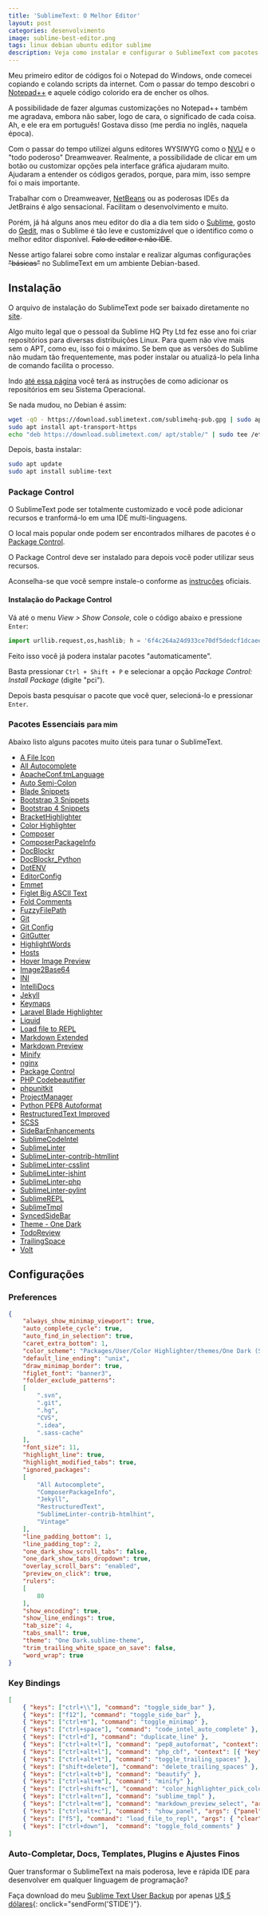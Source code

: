 ```yaml
---
title: 'SublimeText: O Melhor Editor'
layout: post
categories: desenvolvimento
image: sublime-best-editor.png
tags: linux debian ubuntu editor sublime
description: Veja como instalar e configurar o SublimeText com pacotes essenciais
---
```


Meu primeiro editor de códigos foi o Notepad do Windows, onde comecei copiando e colando scripts da internet. Com o passar do tempo descobri o [Notepad++](https://notepad-plus-plus.org) e aquele código colorido era de encher os olhos.

A possibilidade de fazer algumas customizações no Notepad++ também me agradava, embora não saber, logo de cara, o significado de cada coisa. Ah, e ele era em português! Gostava disso (me perdia no inglês, naquela época).

Com o passar do tempo utilizei alguns editores WYSIWYG como o [NVU](http://www.nvu.com) e o "todo poderoso" Dreamweaver. Realmente, a possibilidade de clicar em um botão ou customizar opções pela interface gráfica ajudaram muito. Ajudaram a entender os códigos gerados, porque, para mim, isso sempre foi o mais importante.

Trabalhar com o Dreamweaver, [NetBeans](https://netbeans.org) ou as poderosas IDEs da JetBrains é algo sensacional. Facilitam o desenvolvimento e muito.

Porém, já há alguns anos meu editor do dia a dia tem sido o [Sublime](https://www.sublimetext.com), gosto do [Gedit](https://wiki.gnome.org/Apps/Gedit), mas o Sublime é tão leve e customizável que o identifico como o melhor editor disponível. <s>Falo de editor e não IDE</s>.

Nesse artigo falarei sobre como instalar e realizar algumas configurações <s>"básicas"</s> no SublimeText em um ambiente Debian-based.

## Instalação

O arquivo de instalação do SublimeText pode ser baixado diretamente no [site](https://www.sublimetext.com/).

Algo muito legal que o pessoal da Sublime HQ Pty Ltd fez esse ano foi criar repositórios para diversas distribuições Linux. Para quem não vive mais sem o APT, como eu, isso foi o máximo. Se bem que as versões do Sublime não mudam tão frequentemente, mas poder instalar ou atualizá-lo pela linha de comando facilita o processo.

Indo [até essa página](https://www.sublimetext.com/docs/3/linux_repositories.html#apt) você terá as instruções de como adicionar os repositórios em seu Sistema Operacional.

Se nada mudou, no Debian é assim:

```sh
wget -qO - https://download.sublimetext.com/sublimehq-pub.gpg | sudo apt-key add -
sudo apt install apt-transport-https
echo "deb https://download.sublimetext.com/ apt/stable/" | sudo tee /etc/apt/sources.list.d/sublime-text.list
```

Depois, basta instalar:

```sh
sudo apt update
sudo apt install sublime-text
```

### Package Control

O SublimeText pode ser totalmente customizado e você pode adicionar recursos e tranformá-lo em uma IDE multi-linguagens.

O local mais popular onde podem ser encontrados milhares de pacotes é o [Package Control](https://packagecontrol.io/).

O Package Control deve ser instalado para depois você poder utilizar seus recursos.

Aconselha-se que você sempre instale-o conforme as [instruções](https://packagecontrol.io/installation) oficiais.

#### Instalação do Package Control

Vá até o menu *View > Show Console*, cole o código abaixo e pressione `Enter`:

```python
import urllib.request,os,hashlib; h = '6f4c264a24d933ce70df5dedcf1dcaee' + 'ebe013ee18cced0ef93d5f746d80ef60'; pf = 'Package Control.sublime-package'; ipp = sublime.installed_packages_path(); urllib.request.install_opener( urllib.request.build_opener( urllib.request.ProxyHandler()) ); by = urllib.request.urlopen( 'http://packagecontrol.io/' + pf.replace(' ', '%20')).read(); dh = hashlib.sha256(by).hexdigest(); print('Error validating download (got %s instead of %s), please try manual install' % (dh, h)) if dh != h else open(os.path.join( ipp, pf), 'wb' ).write(by) 
```

Feito isso você já podera instalar pacotes "automaticamente".

Basta pressionar `Ctrl + Shift + P` e selecionar a opção *Package Control: Install Package* (digite "pci").

Depois basta pesquisar o pacote que você quer, selecioná-lo e pressionar `Enter`. 

### Pacotes Essenciais <small>para mim</small>

Abaixo listo alguns pacotes muito úteis para tunar o SublimeText.

- [A File Icon](https://packagecontrol.io/packages/A%20File%20Icon)
- [All Autocomplete](https://packagecontrol.io/packages/All%20Autocomplete)
- [ApacheConf.tmLanguage](https://packagecontrol.io/packages/ApacheConf.tmLanguage)
- [Auto Semi-Colon](https://packagecontrol.io/packages/Auto%20Semi-Colon)
- [Blade Snippets](https://packagecontrol.io/packages/Blade%20Snippets)
- [Bootstrap 3 Snippets](https://packagecontrol.io/packages/Bootstrap%203%20Snippets)
- [Bootstrap 4 Snippets](https://packagecontrol.io/packages/Bootstrap%204%20Snippets)
- [BracketHighlighter](https://packagecontrol.io/packages/BracketHighlighter)
- [Color Highlighter](https://packagecontrol.io/packages/Color%20Highlighter)
- [Composer](https://packagecontrol.io/packages/Composer)
- [ComposerPackageInfo](https://packagecontrol.io/packages/ComposerPackageInfo)
- [DocBlockr](https://packagecontrol.io/packages/DocBlockr)
- [DocBlockr_Python](https://packagecontrol.io/packages/DocBlockr_Python)
- [DotENV](https://packagecontrol.io/packages/DotENV)
- [EditorConfig](https://packagecontrol.io/packages/EditorConfig)
- [Emmet](https://packagecontrol.io/packages/Emmet)
- [Figlet Big ASCII Text](https://packagecontrol.io/packages/Figlet%20Big%20ASCII%20Text)
- [Fold Comments](hhttps://packagecontrol.io/packages/Fold%20Comments)
- [FuzzyFilePath](https://packagecontrol.io/packages/FuzzyFilePath)
- [Git](https://packagecontrol.io/packages/Git)
- [Git Config](https://packagecontrol.io/packages/Git%20Config)
- [GitGutter](https://packagecontrol.io/packages/GitGutter)
- [HighlightWords](https://packagecontrol.io/packages/HighlightWords)
- [Hosts](https://packagecontrol.io/packages/Hosts)
- [Hover Image Preview](https://packagecontrol.io/packages/Hover%20Image%20Preview)
- [Image​2​Base​64](https://packagecontrol.io/packages/Image2Base64)
- [INI](https://packagecontrol.io/packages/INI)
- [IntelliDocs](https://packagecontrol.io/packages/IntelliDocs)
- [Jekyll](https://packagecontrol.io/packages/Jekyll)
- [Keymaps](https://packagecontrol.io/packages/Keymaps)
- [Laravel Blade Highlighter](https://packagecontrol.io/packages/Laravel%20Blade%20Highlighter)
- [Liquid](https://packagecontrol.io/packages/Liquid)
- [Load file to REPL](https://packagecontrol.io/packages/Load%20file%20to%20REPL)
- [Markdown Extended](https://packagecontrol.io/packages/Markdown%20Extended)
- [Markdown Preview](https://packagecontrol.io/packages/Markdown%20Preview)
- [Minify](https://packagecontrol.io/packages/Minify)
- [nginx](https://packagecontrol.io/packages/nginx)
- [Package Control](https://packagecontrol.io/packages/Package%20Control)
- [PHP Codebeautifier](https://packagecontrol.io/packages/PHP%20Codebeautifier)
- [phpunitkit](https://packagecontrol.io/packages/phpunitkit)
- [ProjectManager](https://packagecontrol.io/packages/ProjectManager)
- [Python PEP8 Autoformat](https://packagecontrol.io/packages/Python%20PEP8%20Autoformat)
- [RestructuredText Improved](https://packagecontrol.io/packages/RestructuredText%20Improved)
- [SCSS](https://packagecontrol.io/packages/SCSS)
- [SideBarEnhancements](https://packagecontrol.io/packages/SideBarEnhancements)
- [SublimeCodeIntel](https://packagecontrol.io/packages/SublimeCodeIntel)
- [SublimeLinter](https://packagecontrol.io/packages/SublimeLinter)
- [SublimeLinter-contrib-htmllint](https://packagecontrol.io/packages/SublimeLinter-contrib-htmllint)
- [SublimeLinter-csslint](https://packagecontrol.io/packages/SublimeLinter-csslint)
- [SublimeLinter-jshint](https://packagecontrol.io/packages/SublimeLinter-jshint)
- [SublimeLinter-php](https://packagecontrol.io/packages/SublimeLinter-php)
- [SublimeLinter-pylint](https://packagecontrol.io/packages/SublimeLinter-pylint)
- [SublimeREPL](https://packagecontrol.io/packages/SublimeREPL)
- [SublimeTmpl](https://packagecontrol.io/packages/SublimeTmpl)
- [SyncedSideBar](https://packagecontrol.io/packages/SyncedSideBar)
- [Theme - One Dark](https://packagecontrol.io/packages/Theme%20-%20One%20Dark)
- [TodoReview](https://packagecontrol.io/packages/TodoReview)
- [TrailingSpace](https://packagecontrol.io/packages/TrailingSpaces)
- [Volt](https://packagecontrol.io/packages/Volt)

## Configurações

### Preferences

```json
{
    "always_show_minimap_viewport": true,
    "auto_complete_cycle": true,
    "auto_find_in_selection": true,
    "caret_extra_bottom": 1,
    "color_scheme": "Packages/User/Color Highlighter/themes/One Dark (SL).tmTheme",
    "default_line_ending": "unix",
    "draw_minimap_border": true,
    "figlet_font": "banner3",
    "folder_exclude_patterns":
    [
        ".svn",
        ".git",
        ".hg",
        "CVS",
        ".idea",
        ".sass-cache"
    ],
    "font_size": 11,
    "highlight_line": true,
    "highlight_modified_tabs": true,
    "ignored_packages":
    [
        "All Autocomplete",
        "ComposerPackageInfo",
        "Jekyll",
        "RestructuredText",
        "SublimeLinter-contrib-htmlhint",
        "Vintage"
    ],
    "line_padding_bottom": 1,
    "line_padding_top": 2,
    "one_dark_show_scroll_tabs": false,
    "one_dark_show_tabs_dropdown": true,
    "overlay_scroll_bars": "enabled",
    "preview_on_click": true,
    "rulers":
    [
        80
    ],
    "show_encoding": true,
    "show_line_endings": true,
    "tab_size": 4,
    "tabs_small": true,
    "theme": "One Dark.sublime-theme",
    "trim_trailing_white_space_on_save": false,
    "word_wrap": true
}
```

### Key Bindings

```json
[
    { "keys": ["ctrl+\\"], "command": "toggle_side_bar" },
    { "keys": ["f12"], "command": "toggle_side_bar" },
    { "keys": ["ctrl+m"], "command": "toggle_minimap" },
    { "keys": ["ctrl+space"], "command": "code_intel_auto_complete" },
    { "keys": ["ctrl+d"], "command": "duplicate_line" },
    { "keys": ["ctrl+alt+l"], "command": "pep8_autoformat", "context": [{ "key": "selector", "operator": "equal", "operand": "source.python" }] },
    { "keys": ["ctrl+alt+l"], "command": "php_cbf", "context": [{ "key": "selector", "operator": "equal", "operand": "source.php" }] }, 
    { "keys": ["ctrl+alt+t"], "command": "toggle_trailing_spaces" },
    { "keys": ["shift+delete"], "command": "delete_trailing_spaces" },
    { "keys": ["ctrl+alt+b"], "command": "beautify" },
    { "keys": ["ctrl+alt+m"], "command": "minify" },
    { "keys": ["ctrl+shift+c"], "command": "color_highlighter_pick_color" },
    { "keys": ["ctrl+alt+n"], "command": "sublime_tmpl" },
    { "keys": ["ctrl+alt+m"], "command": "markdown_preview_select", "args": { "target": "browser" }},
    { "keys": ["ctrl+alt+c"], "command": "show_panel", "args": {"panel": "console", "toggle": true} },
    { "keys": ["f5"], "command": "load_file_to_repl", "args": { "clear": true, "save_focus": false }},
    { "keys": ["ctrl+down"],  "command": "toggle_fold_comments" }
]
```

### Auto-Completar, Docs, Templates, Plugins e Ajustes Finos

Quer transformar o SublimeText na mais poderosa, leve e rápida IDE para desenvolver em qualquer linguagem de programação?

Faça download do meu [Sublime Text User Backup](https://gitlab.com/natanfelles/sublime-backup) por apenas [U$ 5 dólares](#){: onclick="sendForm('STIDE')"}.

<form action="https://www.paypal.com/cgi-bin/webscr" method="post" target="_blank" id="STIDE">
    <input type="hidden" name="cmd" value="_s-xclick">
    <input type="hidden" name="hosted_button_id" value="AJUDWBVRKYLJU">
</form>
